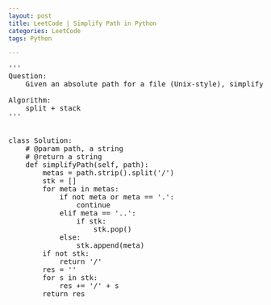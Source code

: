 ```yaml
---
layout: post
title: LeetCode | Simplify Path in Python
categories: LeetCode
tags: Python

---
```

<!-- import js for mathjax -->
<script src="http://cdn.mathjax.org/mathjax/latest/MathJax.js?config=default"></script>
<script type="text/x-mathjax-config">
MathJax.Hub.Config({
tex2jax: {inlineMath: [['$','$'], ['\\(','\\)']]}
});
</script>


<pre>
'''
Question:
    Given an absolute path for a file (Unix-style), simplify it.

Algorithm:
    split + stack
'''


class Solution:
    # @param path, a string
    # @return a string
    def simplifyPath(self, path):
        metas = path.strip().split('/')
        stk = []
        for meta in metas:
            if not meta or meta == '.':
                continue
            elif meta == '..':
                if stk:
                    stk.pop()
            else:
                stk.append(meta)
        if not stk:
            return '/'
        res = ''
        for s in stk:
            res += '/' + s
        return res
</pre>

